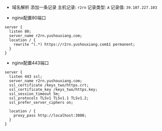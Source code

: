 - 域名解析
添加一条记录
主机记录: `r2rn`
记录类型: `A`
记录值: `39.107.227.103` 

- nginx配置80端口
```
server {
  listen 80;
  server_name r2rn.yushouxiang.com;
  location / {
    rewrite ^(.*) https://r2rn.yushouxiang.com$1 permanent;
  }
}
```

- nginx配置443端口
```
server {
  listen 443 ssl;
  server_name r2rn.yushouxiang.com;
  ssl_certificate /keys_two/https.crt;
  ssl_certificate_key /keys_two/https.key;
  ssl_session_timeout 5m;
  ssl_protocols TLSv1 TLSv1.1 TLSv1.2;
  ssl_prefer_server_ciphers on;

  location / {
    proxy_pass http://localhost:3000;
  }
}
```